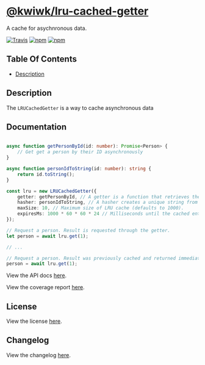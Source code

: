 # [@kwiwk/lru-cached-getter](https://github.com/kwiwk/lru-cached-getter)

A cache for asychnronous data.

[![Travis](https://img.shields.io/travis/kwiwk/lru-cached-getter.svg?style=flat-square)](https://travis-ci.org/kwiwk/lru-cached-getter)
[![npm](https://img.shields.io/npm/v/@kwiwk/lru-cached-getter.svg?style=flat-square)](https://www.npmjs.com/package/@kwiwk/lru-cached-getter)
[![npm](https://img.shields.io/npm/dt/@kwiwk/lru-cached-getter.svg)](https://www.npmjs.com/package/@kwiwk/lru-cached-getter)


## Table Of Contents
- [Description](#description)

## Description

The `LRUCachedGetter` is a way to cache asynchronous data 

## Documentation

```typescript

async function getPersonById(id: number): Promise<Person> { 
    // Get get a person by their ID asynchronously
}

async function personIdToString(id: number): string {
    return id.toString();
}

const lru = new LRUCachedGetter({
    getter: getPersonById, // A getter is a function that retrieves the value asynchronously
    hasher: personIdToString, // A hasher creates a unique string from the argument to represent the request.
    maxSize: 10, // Maximum size of LRU cache (defaults to 1000).
    expiresMs: 1000 * 60 * 60 * 24 // Milliseconds until the cached entry expires (defaults to Infinity).
});

// Request a person. Result is requested through the getter.
let person = await lru.get(1);

// ...

// Request a person. Result was previously cached and returned immediately.
person = await lru.get(1);

```

View the API docs [here](https://kwiwk.github.io/lru-cached-getter).

View the coverage report [here](https://kwiwk.github.io/lru-cached-getter/coverage).

## License

View the license [here](https://github.com/kwiwk/lru-cached-getter/blob/master/LICENSE.md).

## Changelog

View the changelog [here](https://github.com/kwiwk/lru-cached-getter/blob/master/CHANGELOG.md).


